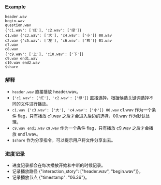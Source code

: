 ### Example
```
header.wav
begin.wav
question.wav
{'c1.wav': ['红'], 'c2.wav': ['绿']}
c1.wav {'c3.wav': ['大'], 'c4.wav': ['小']} 00.wav
c2.wav {'c5.wav': ['左'], 'c6.wav': ['右']} 01.wav
c7.wav
c8.wav
{'c9.wav': ['上'], 'c10.wav': ['下']}
c9.wav end1.wav
c10.wav end2.wav
$share
```

### 解释
- `header.wav` 直接播放 header.wav。
- `{'c1.wav': ['红'], 'c2.wav': ['绿']}` 直接选择，根据候选关键词选择不同的文件进行播放。
- `c1.wav {'c3.wav': ['大'], 'c4.wav': ['小']} 00.wav` c1.wav 作为一个条件 flag，只有播放 c1.wav 之后才会进入后边的选择，00.wav 作为默认处理。
- `c9.wav end1.wav` `c9.wav` 作为一个条件 flag，只有播放 c9.wav 之后才会播放 end1.wav。
- `$share` 作为分享指令，可以提示用户将文件分享出去。

### 进度记录
- 进度记录都会在每次播放开始和中断的时候记录。
- 记录播放路径 {"interaction_story": ["header.wav", "begin.wav"]}。
- 记录播放节点 {"timestamp": "06.36"}。
